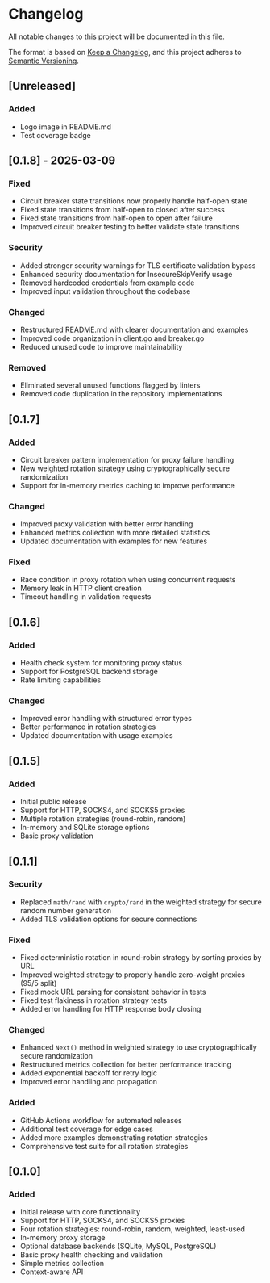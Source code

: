 # Changelog

All notable changes to this project will be documented in this file.

The format is based on [Keep a Changelog](https://keepachangelog.com/en/1.0.0/),
and this project adheres to [Semantic Versioning](https://semver.org/spec/v2.0.0.html).

## [Unreleased]

### Added

- Logo image in README.md
- Test coverage badge

## [0.1.8] - 2025-03-09

### Fixed

- Circuit breaker state transitions now properly handle half-open state
- Fixed state transitions from half-open to closed after success
- Fixed state transitions from half-open to open after failure
- Improved circuit breaker testing to better validate state transitions

### Security

- Added stronger security warnings for TLS certificate validation bypass
- Enhanced security documentation for InsecureSkipVerify usage
- Removed hardcoded credentials from example code
- Improved input validation throughout the codebase

### Changed

- Restructured README.md with clearer documentation and examples
- Improved code organization in client.go and breaker.go
- Reduced unused code to improve maintainability

### Removed

- Eliminated several unused functions flagged by linters
- Removed code duplication in the repository implementations

## [0.1.7]

### Added

- Circuit breaker pattern implementation for proxy failure handling
- New weighted rotation strategy using cryptographically secure randomization
- Support for in-memory metrics caching to improve performance

### Changed

- Improved proxy validation with better error handling
- Enhanced metrics collection with more detailed statistics
- Updated documentation with examples for new features

### Fixed

- Race condition in proxy rotation when using concurrent requests
- Memory leak in HTTP client creation
- Timeout handling in validation requests

## [0.1.6]

### Added

- Health check system for monitoring proxy status
- Support for PostgreSQL backend storage
- Rate limiting capabilities

### Changed

- Improved error handling with structured error types
- Better performance in rotation strategies
- Updated documentation with usage examples

## [0.1.5]

### Added

- Initial public release
- Support for HTTP, SOCKS4, and SOCKS5 proxies
- Multiple rotation strategies (round-robin, random)
- In-memory and SQLite storage options
- Basic proxy validation

## [0.1.1]

### Security

- Replaced `math/rand` with `crypto/rand` in the weighted strategy for secure random number generation
- Added TLS validation options for secure connections

### Fixed

- Fixed deterministic rotation in round-robin strategy by sorting proxies by URL
- Improved weighted strategy to properly handle zero-weight proxies (95/5 split)
- Fixed mock URL parsing for consistent behavior in tests
- Fixed test flakiness in rotation strategy tests
- Added error handling for HTTP response body closing

### Changed

- Enhanced `Next()` method in weighted strategy to use cryptographically secure randomization
- Restructured metrics collection for better performance tracking
- Added exponential backoff for retry logic
- Improved error handling and propagation

### Added

- GitHub Actions workflow for automated releases
- Additional test coverage for edge cases
- Added more examples demonstrating rotation strategies
- Comprehensive test suite for all rotation strategies

## [0.1.0]

### Added

- Initial release with core functionality
- Support for HTTP, SOCKS4, and SOCKS5 proxies
- Four rotation strategies: round-robin, random, weighted, least-used
- In-memory proxy storage
- Optional database backends (SQLite, MySQL, PostgreSQL)
- Basic proxy health checking and validation
- Simple metrics collection
- Context-aware API
